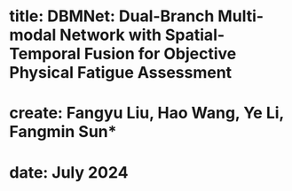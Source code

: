 # title: DBMNet: Dual-Branch Multi-modal Network with Spatial-Temporal Fusion for Objective Physical Fatigue Assessment
# create: Fangyu Liu, Hao Wang, Ye Li, Fangmin Sun*
# date: July 2024
